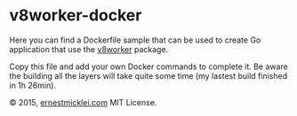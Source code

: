 # v8worker-docker

Here you can find a Dockerfile sample that can be used to create Go application that use the [v8worker](https://github.com/ry/v8worker) package. 

Copy this file and add your own Docker commands to complete it. Be aware the building all the layers will take quite some time (my lastest build finished in 1h 26min).

&copy; 2015, [ernestmicklei.com](http://ernestmicklei.com) MIT License.